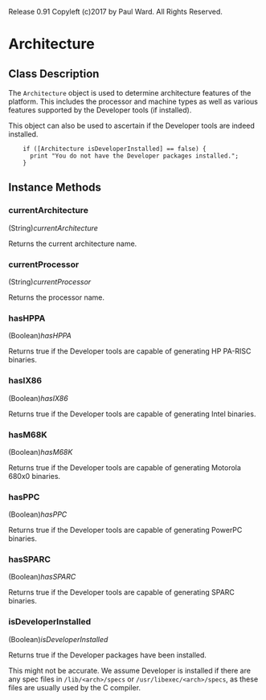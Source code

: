 Release 0.91  Copyleft (c)2017 by Paul Ward.  All Rights Reserved.

# Architecture

## Class Description

The `Architecture` object is used to determine architecture features of the platform.  This includes the processor and machine types as well as various features supported by the Developer tools (if installed).

This object can also be used to ascertain if the Developer tools are indeed installed.
```objc
	if ([Architecture isDeveloperInstalled] == false) {
	  print "You do not have the Developer packages installed.";
	}
```

## Instance Methods


### currentArchitecture

(String)*currentArchitecture*

Returns the current architecture name.


### currentProcessor

(String)*currentProcessor*

Returns the processor name.

### hasHPPA

(Boolean)*hasHPPA*

Returns true if the Developer tools are capable of generating HP PA-RISC binaries.


### hasIX86

(Boolean)*hasIX86*

Returns true if the Developer tools are capable of generating Intel binaries.


### hasM68K

(Boolean)*hasM68K*

Returns true if the Developer tools are capable of generating Motorola 680x0 binaries.


### hasPPC

(Boolean)*hasPPC*

Returns true if the Developer tools are capable of generating PowerPC binaries.


### hasSPARC

(Boolean)*hasSPARC*

Returns true if the Developer tools are capable of generating SPARC
binaries.


### isDeveloperInstalled

(Boolean)*isDeveloperInstalled*

Returns true if the Developer packages have been installed.

This might not be accurate.  We assume Developer is installed if there are any spec files in `/lib/<arch>/specs` or `/usr/libexec/<arch>/specs`, as these files are usually used by the C compiler.
